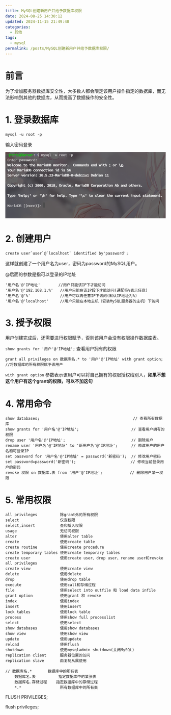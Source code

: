 ```yaml
---
title: MySQL创建新用户并给予数据库权限
date: 2024-08-25 14:30:12
updated: 2024-11-15 21:49:40
categories:
  - 其他
tags:
  - mysql
permalink: /posts/MySQL创建新用户并给予数据库权限/
---
```

# 前言

为了增加服务器数据库安全性，大多数人都会限定该用户操作指定的数据库，而无法影响到其他的数据库，从而提高了数据操作的安全性。



# 1. 登录数据库

```shell
mysql -u root -p
```

输入密码登录

![image-20240807155155882](MySQL创建新用户并给予数据库权限/image-20240807155155882.png)



# 2. 创建用户

```shell
create user`user`@`localhost` identified by'password';
```

这样就创建了一个用户名为user，密码为password的MySQL用户。

@后面的参数是指可以登录的IP地址



```shell
'用户名'@'IP地址'        //用户只能该IP下才能访问
'用户名'@'192.168.1.%'   //用户只能在该IP段下才能访问(通配符%表示任意)
'用户名'@'%'             //用户可以再任意IP下访问(默认IP地址为%)
'用户名'@'localhost'     //用户只能在本地主机（安装MySQL服务器的主机）下访问
```



# 3. 授予权限

用户创建完成后，还需要进行权限赋予，否则该用户会没有权限操作数据库表。

`show grants for '用户'@'IP地址';` 查看用户拥有的权限

```shell
grant all privileges on 数据库名.* to '用户'@'IP地址' with grant option;	//将数据库的所有权限赋予该用户
```

`with grant option` 参数表示该用户可以将自己拥有的权限授权给别人，**如果不想这个用户有这个grant的权限，可以不加这句**



# 4. 常用命令



```shell
show databases;		                                    // 查看所有数据库
show grants for '用户名'@'IP地址';	                    // 查看用户拥有的权限
drop user '用户名'@'IP地址';		                        // 删除用户
rename user '用户名'@'IP地址' to '新用户名'@'IP地址';		// 修改用户的用户名和可登录IP
set password for '用户名'@'IP地址' = password('新密码');  // 修改用户密码
set password=password('新密码');		                 // 修改当前登录用户的密码
revoke 权限 on 数据库.表 from '用户'@'IP地址';		    // 删除用户某一权限
```



# 5. 常用权限

```shell
all privileges          除grant外的所有权限
select                  仅查权限
select,insert           查和插入权限
usage                   无访问权限
alter                   使用alter table
create                  使用create table
create routine          使用create procedure
create temporary tables 使用create temporary tables
create user             使用create user、drop user、rename user和revoke  all privileges
create view             使用create view
delete                  使用delete
drop                    使用drop table
execute                 使用call和存储过程
file                    使用select into outfile 和 load data infile
grant option            使用grant 和 revoke
index                   使用index
insert                  使用insert
lock tables             使用lock table
process                 使用show full processlist
select                  使用select
show databases          使用show databases
show view               使用show view
update                  使用update
reload                  使用flush
shutdown                使用mysqladmin shutdown(关闭MySQL)
replication client      服务器位置的访问
replication slave       由复制从属使用
 
// 数据库名.*       数据库中的所有表
	数据库名.表          指定数据库中的某张表
	数据库名.存储过程    指定数据库中的存储过程
	*.*                 所有数据库中的所有表

```

FLUSH PRIVILEGES;

flush privileges;

